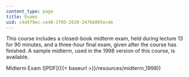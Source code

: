 ```yaml
---
content_type: page
title: Exams
uid: c4d479ec-ce48-2f05-2620-2476b005ecde
---
```


This course includes a closed-book midterm exam, held during lecture 13 for 90 minutes, and a three-hour final exam, given after the course has finished. A sample midterm, used in the 1998 version of this course, is available.

Midterm Exam ([PDF]({{< baseurl >}}/resources/midterm_1998))